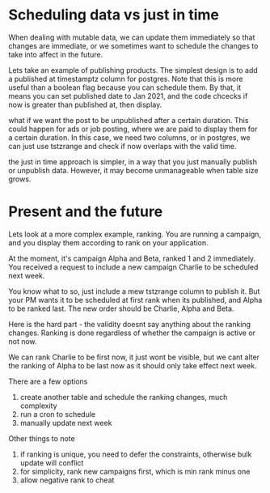 # Scheduling data vs just in time

When dealing with mutable data, we can update them immediately so that changes are immediate, or we sometimes want to schedule the changes to take into affect in the future.


Lets take an example of publishing products. The simplest design is to add a published at timestamptz column for postgres. Note that this is more useful than a boolean flag because you can schedule them. By that, it means you can set published date to Jan 2021, and the code chcecks if now is greater than published at, then display.

what if we want the post to be unpublished after a certain duration. This could happen for ads or job posting, where we are paid to display them for a certain duration. In this case, we need two columns, or in postgres, we can just use tstzrange and check if now overlaps with the valid time.


the just in time approach is simpler, in a way that you just manually publish or unpublish data. However, it may become unmanageable when table size grows.


# Present and the future

Lets look at a more complex example, ranking. You are running a campaign, and you display them according to rank on your application. 

At the moment, it's campaign Alpha and Beta, ranked 1 and 2 immediately. You received a request to include a new campaign Charlie to be scheduled next week.

You know what to so, just include a mew tstzrange column to publish it. But your PM wants it to be scheduled at first rank when its published, and Alpha to be ranked last. The new order should be Charlie, Alpha and Beta.

Here is the hard part - the validity doesnt say anything about the ranking changes. Ranking is done regardless of whether the campaign is active or not now.

We can rank Charlie to be first now, it just wont be visible, but we cant alter the ranking of Alpha to be last now as it should only take effect next week.

There are a few options
1. create another table and schedule the ranking changes, much complexity
2. run a cron to schedule
3. manually update next week

Other things to note
1. if ranking is unique, you need to defer the constraints, otherwise bulk update will conflict
2. for simplicity, rank new campaigns first, which is min rank minus one
3. allow negative rank to cheat 
